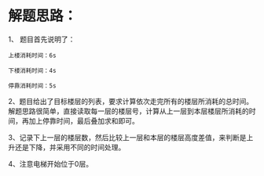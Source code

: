 # 解题思路：

1、 题目首先说明了：

```
上楼消耗时间：6s

下楼消耗时间：4s

停靠消耗时间：5s
```

2、题目给出了目标楼层的列表，要求计算依次走完所有的楼层所消耗的总时间。解题思路很简单，直接读取每一层的楼层号，计算从上一层到本层楼层所消耗的时间，再加上停靠时间，最后叠加求和即可。

3、记录下上一层的楼层数，然后比较上一层和本层的楼层高度差值，来判断是上升还是下降，并采用不同的时间处理。

4、注意电梯开始位于0层。